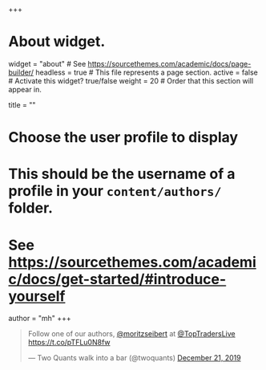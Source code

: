 +++
# About widget.
widget = "about"  # See https://sourcethemes.com/academic/docs/page-builder/
headless = true  # This file represents a page section.
active = false  # Activate this widget? true/false
weight = 20  # Order that this section will appear in.

title = ""

# Choose the user profile to display
# This should be the username of a profile in your `content/authors/` folder.
# See https://sourcethemes.com/academic/docs/get-started/#introduce-yourself
author = "mh"
+++

<div class="center">
<blockquote class="twitter-tweet" data-partner="tweetdeck"><p lang="en" dir="ltr">Follow one of our authors, <a href="https://twitter.com/moritzseibert?ref_src=twsrc%5Etfw">@moritzseibert</a> at <a href="https://twitter.com/TopTradersLive?ref_src=twsrc%5Etfw">@TopTradersLive</a> <a href="https://t.co/pTFLu0N8fw">https://t.co/pTFLu0N8fw</a></p>&mdash; Two Quants walk into a bar (@twoquants) <a href="https://twitter.com/twoquants/status/1208396109909024769?ref_src=twsrc%5Etfw">December 21, 2019</a></blockquote>
<script async src="https://platform.twitter.com/widgets.js" charset="utf-8"></script>
</div>

